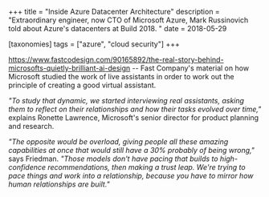 +++
title = "Inside Azure Datacenter Architecture"
description = "Extraordinary engineer, now CTO of Microsoft Azure, Mark Russinovich told about Azure's datacenters at Build 2018. "
date = 2018-05-29

[taxonomies]
tags = ["azure", "cloud security"]
+++

https://www.fastcodesign.com/90165892/the-real-story-behind-microsofts-quietly-brilliant-ai-design
-- Fast Company's material on how Microsoft studied the work of live
assistants in order to work out the principle of creating a good virtual
assistant.

*"To study that dynamic, we started interviewing real assistants, asking
them to reflect on their relationships and how their tasks evolved over
time,"* explains Ronette Lawrence, Microsoft's senior director for
product planning and research.

*"The opposite would be overload, giving people all these amazing
capabilities at once that would still have a 30% probably of being
wrong,"* says Friedman. *"Those models don't have pacing that builds to
high-confidence recommendations, then making a trust leap. We're trying
to pace things and work into a relationship, because you have to mirror
how human relationships are built."*